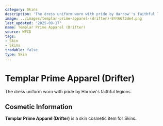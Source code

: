 ```yaml
---
category: Skins
description: 'The dress uniform worn with pride by Harrow''s faithful legions. '
image: ../images/templar-prime-apparel-(drifter)-84466f3de4.png
last_updated: '2025-09-17'
name: Templar Prime Apparel (Drifter)
source: WFCD
tags:
- Skin
- Skins
tradable: false
type: Skin
---
```


# Templar Prime Apparel (Drifter)

The dress uniform worn with pride by Harrow's faithful legions. 

## Cosmetic Information

**Templar Prime Apparel (Drifter)** is a skin cosmetic item for Skins.


